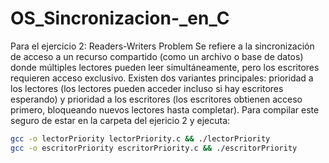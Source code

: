 # OS_Sincronizacion-_en_C

Para el ejercicio 2: Readers-Writers Problem
Se refiere a la sincronización de acceso a un recurso compartido (como un archivo o base de datos) donde múltiples lectores pueden leer simultáneamente, pero los escritores requieren acceso exclusivo. Existen dos variantes principales: prioridad a los lectores (los lectores pueden acceder incluso si hay escritores esperando) y prioridad a los escritores (los escritores obtienen acceso primero, bloqueando nuevos lectores hasta completar).
Para compilar este seguro de estar en la carpeta del ejericio 2 y ejecuta: 
```bash
gcc -o lectorPriority lectorPriority.c && ./lectorPriority
gcc -o escritorPriority escritorPriority.c && ./escritorPriority
```

